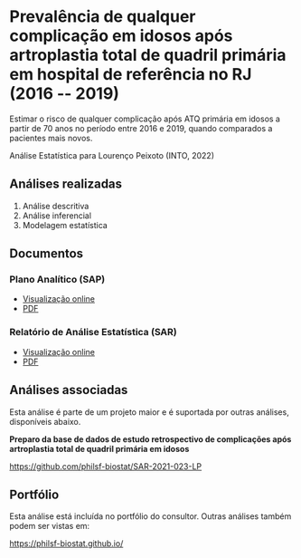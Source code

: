 # Prevalência de qualquer complicação em idosos após artroplastia total de quadril primária em hospital de referência no RJ (2016 -- 2019)

Estimar o risco de qualquer complicação após ATQ primária em idosos a partir de 70 anos no período entre 2016 e 2019, quando comparados a pacientes mais novos.

Análise Estatística para Lourenço Peixoto (INTO, 2022)

## Análises realizadas

1. Análise descritiva
1. Análise inferencial
1. Modelagem estatística

## Documentos

### Plano Analítico (SAP)

<!-- - [Visualização online][sapviz-v02] -->
<!-- - [Download][sappdf-v02] -->

- [Visualização online][sapviz-v01]
- [PDF][sappdf-v01]

### Relatório de Análise Estatística (SAR)

<!-- - [Visualização online][reportviz-v02] -->
<!-- - [Download][pdf-v02] -->

- [Visualização online][reportviz-v01]
- [PDF][pdf-v01]

## Análises associadas

Esta análise é parte de um projeto maior e é suportada por outras análises, disponíveis abaixo.

**Preparo da base de dados de estudo retrospectivo de complicações após artroplastia total de quadril primária em idosos**

<https://github.com/philsf-biostat/SAR-2021-023-LP>

## Portfólio

Esta análise está incluída no portfólio do consultor.
Outras análises também podem ser vistas em:

<https://philsf-biostat.github.io/>

<!-- --- -->

[sapviz-v01]: report/SAP-2022-006-LP-v01.md
[sapviz-v02]: report/SAP-2022-006-LP-v02.md
[sappdf-v01]: https://docs.google.com/viewer?url=https://github.com/philsf-biostat/SAR-2022-006-LP/raw/main/report/SAP-2022-006-LP-v01.pdf
[sappdf-v02]: https://docs.google.com/viewer?url=https://github.com/philsf-biostat/SAR-2022-006-LP/raw/main/report/SAP-2022-006-LP-v02.pdf

[reportviz-v01]: report/SAR-2022-006-LP-v01.md
[reportviz-v02]: report/SAR-2022-006-LP-v02.md
[pdf-v01]: https://docs.google.com/viewer?url=https://github.com/philsf-biostat/SAR-2022-006-LP/raw/main/report/SAR-2022-006-LP-v01.pdf
[pdf-v02]: https://docs.google.com/viewer?url=https://github.com/philsf-biostat/SAR-2022-006-LP/raw/main/report/SAR-2022-006-LP-v02.pdf
[docx-v01]: https://docs.google.com/viewer?url=https://github.com/philsf-biostat/SAR-2022-006-LP/raw/main/report/SAR-2022-006-LP-v01.docx
[docx-v02]: https://docs.google.com/viewer?url=https://github.com/philsf-biostat/SAR-2022-006-LP/raw/main/report/SAR-2022-006-LP-v02.docx

[releases]: https://github.com/philsf-biostat/SAR-2022-006-LP/releases/
[milestone-v01]: https://github.com/philsf-biostat/SAR-2022-006-LP/milestone/mmm01
[v01-project]: https://github.com/philsf-biostat/SAR-2022-006-LP/projects/ppp01
[milestone-v02]: https://github.com/philsf-biostat/SAR-2022-006-LP/milestone/mmm02
[v02-project]: https://github.com/philsf-biostat/SAR-2022-006-LP/projects/ppp02
